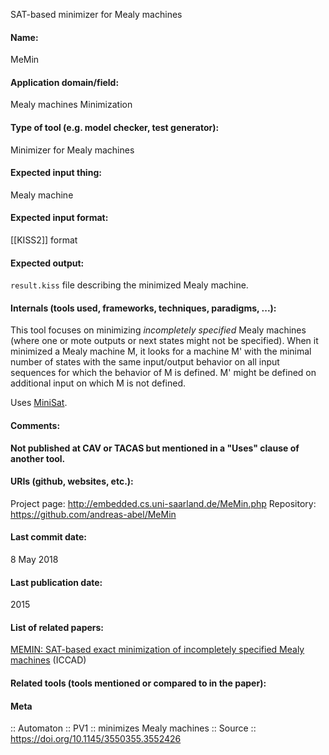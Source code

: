 SAT-based minimizer for Mealy machines

#### Name:
MeMin

#### Application domain/field:
Mealy machines
Minimization

#### Type of tool (e.g. model checker, test generator):
Minimizer for Mealy machines

#### Expected input thing:
Mealy machine

#### Expected input format:
[[KISS2]] format

#### Expected output:
`result.kiss` file describing the minimized Mealy machine.

#### Internals (tools used, frameworks, techniques, paradigms, ...):
This tool focuses on minimizing *incompletely specified* Mealy machines (where one or mote outputs or next states might not be specified). 
When it minimized a Mealy machine M, it looks for a machine M' with the minimal number of states with the same input/output behavior on all input sequences for which the behavior of M is defined. M' might be defined on additional input on which M is not defined.

Uses [MiniSat](Solvers/SAT/MiniSat.md).

#### Comments:
**Not published at CAV or TACAS but mentioned in a "Uses" clause of another tool.**

#### URIs (github, websites, etc.):
Project page: http://embedded.cs.uni-saarland.de/MeMin.php
Repository: https://github.com/andreas-abel/MeMin

#### Last commit date:
8 May 2018

#### Last publication date:
2015

#### List of related papers:
[MEMIN: SAT-based exact minimization of incompletely specified Mealy machines](https://doi.org/10.1109/ICCAD.2015.7372555) (ICCAD)

#### Related tools (tools mentioned or compared to in the paper):

#### Meta
:: Automaton
:: PV1 :: minimizes Mealy machines
:: Source :: https://doi.org/10.1145/3550355.3552426
